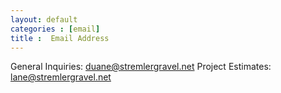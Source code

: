 ```yaml
---
layout: default
categories : [email]
title :  Email Address
---
```

General Inquiries:
duane@stremlergravel.net
Project Estimates:
lane@stremlergravel.net


